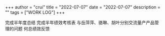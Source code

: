 +++
author = "crui"
title = "2022-07-07"
date = "2022-07-07"
description = ""
tags = ["WORK LOG"]
+++

完成半年度总结
完成半年绩效考核表
与岳萍萍、骆琳、胡叶分别交流量产产品管理的问题
何总绩效反馈